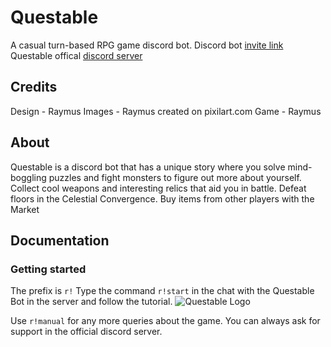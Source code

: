 # Questable

A casual turn-based RPG game discord bot.
Discord bot [invite link](https://discord.com/api/oauth2/authorize?client_id=1108680864751165510&permissions=534723950656&scope=bot)
Questable offical [discord server](https://discord.gg/WxyrZ4SVVv)

## Credits
Design - Raymus
Images - Raymus created on pixilart.com
Game - Raymus

## About
Questable is a discord bot that has a unique story where you solve mind-boggling puzzles and fight monsters to figure out more about yourself. 
Collect cool weapons and interesting relics that aid you in battle. 
Defeat floors in the Celestial Convergence. 
Buy items from other players with the Market

## Documentation
### Getting started
The prefix is `r!`
Type the command `r!start` in the chat with the Questable Bot in the server and follow the tutorial.
![Questable Logo](https://cdn.discordapp.com/attachments/1046831128553734217/1134846966547886101/questable_logo.png)

Use `r!manual` for any more queries about the game. 
You can always ask for support in the official discord server. 
